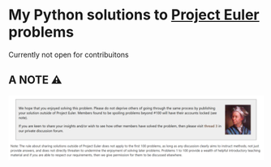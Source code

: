 # My Python solutions to [Project Euler](https://projecteuler.net) problems
Currently not open for contribuitons

## A NOTE :warning:
![](NOTE.png)
